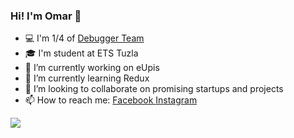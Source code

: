 ### Hi! I'm Omar 👋

- 💻 I'm 1/4 of [Debugger Team](https://debugger.team/)
- 🎓 I'm student at ETS Tuzla
- 🔭 I’m currently working on eUpis
- 🌱 I’m currently learning Redux
- 👯 I’m looking to collaborate on promising startups and projects
- 📫 How to reach me: 
[Facebook ](https://www.facebook.com/omar.hurem)
[Instagram ](https://www.instagram.com/omar.hrm/)

<img src = "https://github-readme-stats.vercel.app/api?username=ohmarinseries&&show_icons=true&title_color=178EDE&icon_color=33ADFF&text_color=daf7dc&bg_color=151515">
